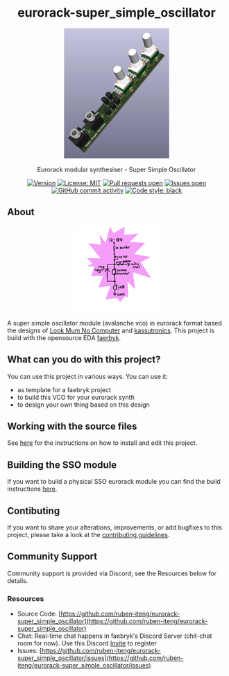 <div align="center">

# eurorack-super_simple_oscillator

<img height=300 title="Super Simple Oscillator PCBA" src="./eurorack-super_simple_oscillator.png"/>
<br/>

Eurorack modular synthesiser - Super Simple Oscillator

[![Version](https://img.shields.io/github/v/tag/ruben-iteng/eurorack-super_simple_oscillator)](https://github.com/ruben-iteng/eurorack-super_simple_oscillator/releases) [![License: MIT](https://img.shields.io/badge/License-MIT-yellow.svg)](https://github.com/ruben-iteng/eurorack-super_simple_oscillator/blob/main/LICENSE) [![Pull requests open](https://img.shields.io/github/issues-pr/ruben-iteng/eurorack-super_simple_oscillator)](https://github.com/ruben-iteng/eurorack-super_simple_oscillator/pulls) [![Issues open](https://img.shields.io/github/issues/ruben-iteng/eurorack-super_simple_oscillator)](https://github.com/ruben-iteng/eurorack-super_simple_oscillator/issues) [![GitHub commit activity](https://img.shields.io/github/commit-activity/m/ruben-iteng/eurorack-super_simple_oscillator)](https://github.com/ruben-iteng/eurorack-super_simple_oscillator/commits/main) [![Code style: black](https://img.shields.io/badge/code%20style-black-000000.svg)](https://github.com/psf/black)

</div>

## About

<div align="center">
<img height=200 title="SUPER SIMPLE OSCILLATOR SCHEMATIC, Look Mum No Computer, 05-2022" src="./eurorack-super_simple_oscillator_lmnc_schematic.png"/>
</div>

A super simple oscillator module (avalanche vco) in eurorack format based the designs of [Look Mum No Computer](https://www.lookmumnocomputer.com/projects#/simplest-oscillator) and [kassutronics](https://kassu2000.blogspot.com/2018/07/avalance-vco.html).
This project is build with the opensource EDA [faerbyk](https://github.com/faebryk/faebryk).

## What can you do with this project?

You can use this project in various ways.
You can use it:

- as template for a faebryk project
- to build this VCO for your eurorack synth
- to design your own thing based on this design

## Working with the source files

See [here](./docs/development.md) for the instructions on how to install and edit this project.

## Building the SSO module

If you want to build a physical SSO eurorack module you can find the build instructions [here](./docs/build_instructions.md).

## Contibuting

If you want to share your alterations, improvements, or add bugfixes to this project, please take a look at the [contributing guidelines](./docs/CONTRIBUTING.md).

## Community Support

Community support is provided via Discord; see the Resources below for details.

### Resources

- Source Code: [https://github.com/ruben-iteng/eurorack-super_simple_oscillator](https://github.com/ruben-iteng/eurorack-super_simple_oscillator)
- Chat: Real-time chat happens in faebryk's Discord Server (chit-chat room for now). Use this Discord [Invite](https://discord.gg/95jYuPmnUW) to register
- Issues: [https://github.com/ruben-iteng/eurorack-super_simple_oscillator/issues](https://github.com/ruben-iteng/eurorack-super_simple_oscillator/issues)
